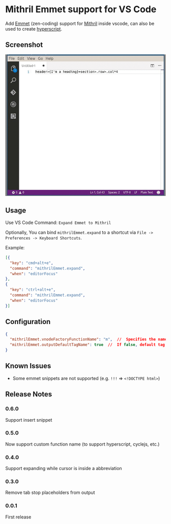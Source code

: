 # Mithril Emmet support for VS Code

Add [Emmet][emmet] (zen-coding) support for [Mithril][mithril] inside vscode, can also be used to create [hyperscript][hyperscript].

## Screenshot
![screenshot](images/screenshot.gif)

## Usage

Use VS Code Command: `Expand Emmet to Mithril`

Optionally, You can bind `mithrilEmmet.expand` to a shortcut via `File -> Preferences -> Keyboard Shortcuts`.

Example:

```json
[{
  "key": "cmd+alt+e",
  "command": "mithrilEmmet.expand",
  "when": "editorFocus"
},
{
  "key": "ctrl+alt+e",
  "command": "mithrilEmmet.expand",
  "when": "editorFocus"
}]
```

## Configuration

```json
{
  "mithrilEmmet.vnodeFactoryFunctionName": "m",  //  Specifies the name of vnode factory function. E.g. for mithril, use 'm'; for hyperscript, use 'h'.
  "mithrilEmmet.outputDefaultTagName": true  //  If false, default tag name ('div')  will be obmitted, i.e. '.some-class' instead of 'div.some-class'
}


```


## Known Issues

- Some emmet snippets are not supported (e.g. `!!!` => `<!DOCTYPE html>`)

## Release Notes

### 0.6.0

Support insert snippet

### 0.5.0

Now support custom function name (to support hyperscript, cyclejs, etc.)

### 0.4.0

Support expanding while cursor is inside a abbreviation

### 0.3.0

Remove tab stop placeholders from output

### 0.0.1

First release


[emmet]: http://emmet.io/
[mithril]: http://mithril.js.org/
[hyperscript]: https://github.com/dominictarr/hyperscript